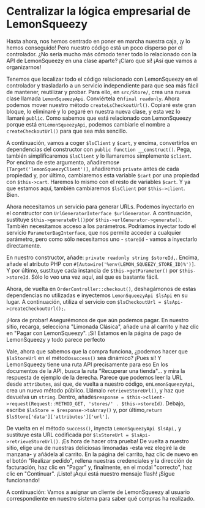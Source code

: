 # Centralizar la lógica empresarial de LemonSqueezy

Hasta ahora, nos hemos centrado en poner en marcha nuestra caja, ¡y lo hemos conseguido! Pero nuestro código está un poco disperso por el controlador. ¿No sería mucho más cómodo tener todo lo relacionado con la API de LemonSqueezy en una clase aparte? ¡Claro que sí! ¡Así que vamos a organizarnos!

Tenemos que localizar todo el código relacionado con LemonSqueezy en el controlador y trasladarlo a un servicio independiente para que sea más fácil de mantener, reutilizar y probar. Para ello, en `src/Store/`, crea una nueva clase llamada `LemonSqueezyApi`. Conviértela en`final readonly`. Ahora podemos mover nuestro método `createLsCheckoutUrl()`. Copiaré este gran bloque, lo eliminaré y lo pegaré en nuestra nueva clase, y esta vez lo llamaré `public`. Como sabemos que está relacionado con LemonSqueezy porque está en`LemonSqueezyApi`, podemos cambiarle el nombre a `createCheckoutUrl()` para que sea más sencillo.

A continuación, vamos a coger `$lsClient` y `$cart`, y encima, convertirlos en dependencias del constructor con `public function __construct()`. Pega, también simplificaremos `$lsClient` y lo llamaremos simplemente `$client`. Por encima de este argumento, añadiremos`#[Target('lemonSqueezyClient')]`, añadiremos `private` antes de cada propiedad y, por último, cambiaremos esta variable `$cart` por una propiedad con `$this->cart`. Haremos lo mismo con el resto de variables `$cart`. Y ya que estamos aquí, también cambiaremos `$lsClient` por `$this->client`. Bien.

Ahora necesitamos un servicio para generar URLs. Podemos inyectarlo en el constructor con `UrlGeneratorInterface $urlGenerator`. A continuación, sustituye `$this->generateUrl()`por `$this->urlGenerator->generate()`. También necesitamos acceso a los parámetros. Podríamos inyectar todo el servicio `ParameterBagInterface`, que nos permite acceder a cualquier parámetro, pero como sólo necesitamos uno - `storeId` - vamos a inyectarlo directamente.

En nuestro constructor, añade: `private readonly string $storeId,`. Encima, añade el atributo PHP con `#[Autowire('%env(LEMON_SQUEEZY_STORE_ID)%')]`. Y por último, sustituye cada instancia de `$this->getParameter()` por `$this->storeId`. Sólo lo veo una vez aquí, así que es bastante fácil.

Ahora, de vuelta en `OrderController::checkout()`, deshagámonos de estas dependencias no utilizadas e inyectemos `LemonSqueezyApi $lsApi` en su lugar. A continuación, utiliza el servicio con `$lsCheckoutUrl = $lsApi->createCheckoutUrl();`.

¡Hora de probar! Asegurémonos de que aún podemos pagar. En nuestro sitio, recarga, selecciona "Limonada Clásica", añade una al carrito y haz clic en "Pagar con LemonSqueezy". ¡Sí! Estamos en la página de pago de LemonSqueezy y todo parece perfecto

Vale, ahora que sabemos que la compra funciona, ¿podemos hacer que `$lsStoreUrl` en el método`success()` sea dinámico? ¡Pues sí! Y LemonSqueezy tiene una ruta API precisamente para eso En los documentos de la API, busca la ruta "Recuperar una tienda"... y mira la respuesta de ejemplo de la derecha. Parece que podemos leer la URL desde `attributes`, así que, de vuelta a nuestro código, en`LemonSqueezyApi`, crea un nuevo método público. Llámalo `retrieveStoreUrl()`, y haz que devuelva un `string`. Dentro, añade`$response = $this->client->request(Request::METHOD_GET, 'stores/' . $this->storeId)`. Debajo, escribe `$lsStore = $response->toArray()` y, por último,`return $lsStore['data']['attributes']['url']`.

De vuelta en el método `success()`, inyecta `LemonSqueezyApi $lsApi,` y sustituye esta URL codificada por `$lsStoreUrl = $lsApi->retrieveStoreUrl()`. ¡Es hora de hacer otra prueba! De vuelta a nuestro sitio, elige una de nuestras deliciosas limonadas -esta vez elegiré la de manzana- y añádela al carrito. En la página del carrito, haz clic de nuevo en el botón "Realizar pedido", rellena nuestras credenciales y la dirección de facturación, haz clic en "Pagar" y, finalmente, en el modal "correcto", haz clic en "Continuar". ¡Listo! ¡Aquí está nuestro mensaje flash! ¡Sigue funcionando!

A continuación: Vamos a asignar un cliente de LemonSqueezy al usuario correspondiente en nuestro sistema para saber qué compras ha realizado.
